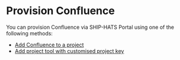# Provision Confluence


You can provision Confluence via SHIP-HATS Portal using one of the following methods:

- [Add Confluence to a project](https://docs.developer.tech.gov.sg/docs/ship-hats-portal/manage-tools)
- [Add project tool with customised project key](https://docs.developer.tech.gov.sg/docs/ship-hats-portal/#/manage-tools?id=create-project-tool-with-customised-project-key)